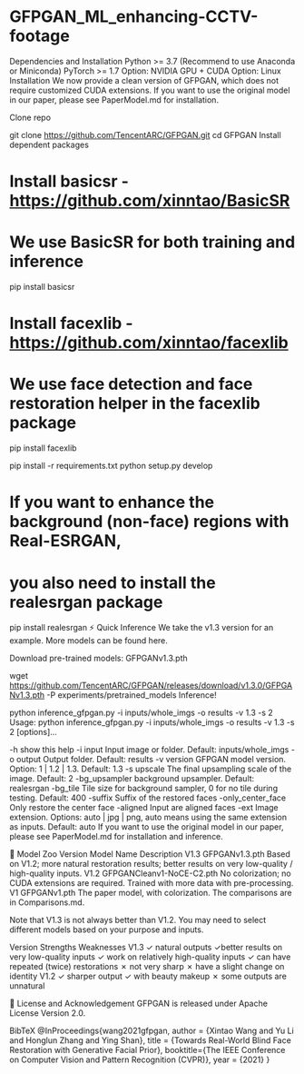 # GFPGAN_ML_enhancing-CCTV-footage

Dependencies and Installation
Python >= 3.7 (Recommend to use Anaconda or Miniconda)
PyTorch >= 1.7
Option: NVIDIA GPU + CUDA
Option: Linux
Installation
We now provide a clean version of GFPGAN, which does not require customized CUDA extensions.
If you want to use the original model in our paper, please see PaperModel.md for installation.

Clone repo

git clone https://github.com/TencentARC/GFPGAN.git
cd GFPGAN
Install dependent packages

# Install basicsr - https://github.com/xinntao/BasicSR
# We use BasicSR for both training and inference
pip install basicsr

# Install facexlib - https://github.com/xinntao/facexlib
# We use face detection and face restoration helper in the facexlib package
pip install facexlib

pip install -r requirements.txt
python setup.py develop

# If you want to enhance the background (non-face) regions with Real-ESRGAN,
# you also need to install the realesrgan package
pip install realesrgan
⚡ Quick Inference
We take the v1.3 version for an example. More models can be found here.

Download pre-trained models: GFPGANv1.3.pth

wget https://github.com/TencentARC/GFPGAN/releases/download/v1.3.0/GFPGANv1.3.pth -P experiments/pretrained_models
Inference!

python inference_gfpgan.py -i inputs/whole_imgs -o results -v 1.3 -s 2
Usage: python inference_gfpgan.py -i inputs/whole_imgs -o results -v 1.3 -s 2 [options]...

  -h                   show this help
  -i input             Input image or folder. Default: inputs/whole_imgs
  -o output            Output folder. Default: results
  -v version           GFPGAN model version. Option: 1 | 1.2 | 1.3. Default: 1.3
  -s upscale           The final upsampling scale of the image. Default: 2
  -bg_upsampler        background upsampler. Default: realesrgan
  -bg_tile             Tile size for background sampler, 0 for no tile during testing. Default: 400
  -suffix              Suffix of the restored faces
  -only_center_face    Only restore the center face
  -aligned             Input are aligned faces
  -ext                 Image extension. Options: auto | jpg | png, auto means using the same extension as inputs. Default: auto
If you want to use the original model in our paper, please see PaperModel.md for installation and inference.

🏰 Model Zoo
Version	Model Name	Description
V1.3	GFPGANv1.3.pth	Based on V1.2; more natural restoration results; better results on very low-quality / high-quality inputs.
V1.2	GFPGANCleanv1-NoCE-C2.pth	No colorization; no CUDA extensions are required. Trained with more data with pre-processing.
V1	GFPGANv1.pth	The paper model, with colorization.
The comparisons are in Comparisons.md.

Note that V1.3 is not always better than V1.2. You may need to select different models based on your purpose and inputs.

Version	Strengths	Weaknesses
V1.3	✓ natural outputs
✓better results on very low-quality inputs
✓ work on relatively high-quality inputs
✓ can have repeated (twice) restorations	✗ not very sharp
✗ have a slight change on identity
V1.2	✓ sharper output
✓ with beauty makeup	✗ some outputs are unnatural

📜 License and Acknowledgement
GFPGAN is released under Apache License Version 2.0.

BibTeX
@InProceedings{wang2021gfpgan,
    author = {Xintao Wang and Yu Li and Honglun Zhang and Ying Shan},
    title = {Towards Real-World Blind Face Restoration with Generative Facial Prior},
    booktitle={The IEEE Conference on Computer Vision and Pattern Recognition (CVPR)},
    year = {2021}
}
